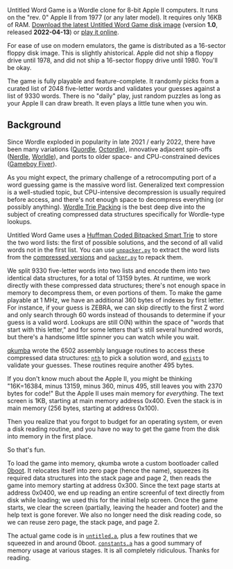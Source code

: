 Untitled Word Game is a Wordle clone for 8-bit Apple II computers. It runs on the "rev. 0" Apple II from 1977 (or any later model). It requires only 16KB of RAM. [Download the latest Untitled Word Game disk image](https://github.com/a2-4am/untitled-word-game/releases/tag/v1.0) (version **1.0**, released **2022-04-13**) or [play it online](https://archive.org/details/UntitledWordGame).

For ease of use on modern emulators, the game is distributed as a 16-sector floppy disk image. This is slightly ahistorical. Apple did not ship a floppy drive until 1978, and did not ship a 16-sector floppy drive until 1980. You'll be okay.

The game is fully playable and feature-complete. It randomly picks from a curated list of 2048 five-letter words and validates your guesses against a list of 9330 words. There is no "daily" play, just random puzzles as long as your Apple II can draw breath. It even plays a little tune when you win.

## Background

Since Wordle exploded in popularity in late 2021 / early 2022, there have been many variations ([Quordle](https://www.quordle.com/), [Octordle](https://octordle.com/)), innovative adjacent spin-offs ([Nerdle](https://nerdlegame.com/), [Worldle](https://worldle.teuteuf.fr/)), and ports to older space- and CPU-constrained devices ([Gameboy Fiver](https://alexanderpruss.blogspot.com/2022/02/game-boy-wordle-how-to-compress-12972.html)).

As you might expect, the primary challenge of a retrocomputing port of a word guessing game is the massive word list. Generalized text compression is a well-studied topic, but CPU-intensive decompression is usually required before access, and there's not enough space to decompress everything (or possibly anything). [Wordle Trie Packing](https://github.com/adamcw/wordle-trie-packing) is the best deep dive into the subject of creating compressed data structures specifically for Wordle-type lookups.

Untitled Word Game uses a [Huffman Coded Bitpacked Smart Trie](https://github.com/adamcw/wordle-trie-packing#lesson-7-continued-the-huffman-coded-bitpacked-smart-trie) to store the two word lists: the first of possible solutions, and the second of all valid words not in the first list. You can use [`unpacker.py`](https://github.com/a2-4am/untitled-word-game/blob/main/bin/unpacker.py) to extract the word lists from the [compressed versions](https://github.com/a2-4am/untitled-word-game/tree/main/res) and [`packer.py`](https://github.com/a2-4am/untitled-word-game/blob/main/bin/packer.py) to repack them.

We split 9330 five-letter words into two lists and encode them into two identical data structures, for a total of 13159 bytes. At runtime, we work directly with these compressed data structures; there's not enough space in memory to decompress them, or even portions of them. To make the game playable at 1 MHz, we have an additional 360 bytes of indexes by first letter. For instance, if your guess is ZEBRA, we can skip directly to the first Z word and only search through 60 words instead of thousands to determine if your guess is a valid word. Lookups are still O(N) within the space of "words that start with this letter," and for some letters that's still several hundred words, but there's a handsome little spinner you can watch while you wait.

[qkumba](https://github.com/peterferrie) wrote the 6502 assembly language routines to access these compressed data structures: [`nth`](https://github.com/a2-4am/untitled-word-game/blob/main/src/lookup.a#L60) to pick a solution word, and [`exists`](https://github.com/a2-4am/untitled-word-game/blob/main/src/lookup.a#L111) to validate your guesses. These routines require another 495 bytes.

If you don't know much about the Apple II, you might be thinking "16K=16384, minus 13159, minus 360, minus 495, still leaves you with 2370 bytes for code!" But the Apple II uses main memory for _everything_. The text screen is 1KB, starting at main memory address 0x400. Even the stack is in main memory (256 bytes, starting at address 0x100).

Then you realize that you forgot to budget for an operating system, or even a disk reading routine, and you have no way to get the game from the disk into memory in the first place.

So that's fun.

To load the game into memory, qkumba wrote a custom bootloader called [0boot](https://github.com/a2-4am/untitled-word-game/blob/main/src/0boot.a). It relocates itself into zero page (hence the name), squeezes its required data structures into the stack page and page 2, then reads the game into memory starting at address 0x300. Since the text page starts at address 0x0400, we end up reading an entire screenful of text directly from disk while loading; we used this for the initial help screen. Once the game starts, we clear the screen (partially, leaving the header and footer) and the help text is gone forever. We also no longer need the disk reading code, so we can reuse zero page, the stack page, and page 2.

The actual game code is in [`untitled.a`](https://github.com/a2-4am/untitled-word-game/blob/main/src/untitled.a), plus a few routines that we squeezed in and around 0boot. [`constants.a`](https://github.com/a2-4am/untitled-word-game/blob/main/src/constants.a) has a good summary of memory usage at various stages. It is all completely ridiculous. Thanks for reading.
